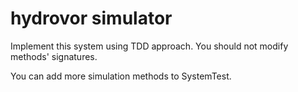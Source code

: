 # hydrovor simulator

Implement this system using TDD approach.
You should not modify methods' signatures.

You can add more simulation methods to SystemTest.
